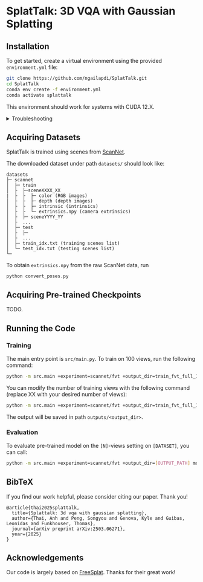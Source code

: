 # SplatTalk: 3D VQA with Gaussian Splatting

## Installation

To get started, create a virtual environment using the provided `environment.yml` file:

```bash
git clone https://github.com/ngailapdi/SplatTalk.git
cd SplatTalk
conda env create -f environment.yml
conda activate splattalk
```

This environment should work for systems with CUDA 12.X.

<details>
<summary>Troubleshooting</summary>
<br>

The Gaussian splatting CUDA code (`diff-gaussian-rasterization`) must be compiled using the same version of CUDA that PyTorch was compiled with. If your system does not use CUDA 12.X by default, you can try the following:

- Install a version of PyTorch that was built using your CUDA version. For example, to get PyTorch with CUDA 11.8, use the following command (more details [here](https://pytorch.org/get-started/locally/)):

```bash
pip install torch torchvision torchaudio --index-url https://download.pytorch.org/whl/cu118
```

- Install CUDA Toolkit 12.X on your system. One approach (*try this at your own risk!*) is to install a second CUDA Toolkit version using the `runfile (local)` option. For instance, to install CUDA Toolkit 12.1, download from [here](https://developer.nvidia.com/cuda-12-1-0-download-archive?target_os=Linux&target_arch=x86_64&Distribution=Ubuntu&target_version=22.04&target_type=runfile_local). When you run the installer, disable the options that install GPU drivers and update the default CUDA symlinks. If you do this, you can point your system to CUDA 12.1 during installation as follows:

```bash
LD_LIBRARY_PATH=/usr/local/cuda-12.1/lib64 pip install -r requirements.txt
# If everything else was installed but you're missing diff-gaussian-rasterization, do:
LD_LIBRARY_PATH=/usr/local/cuda-12.1/lib64 pip install git+https://github.com/dcharatan/diff-gaussian-rasterization-modified
```
</details>

## Acquiring Datasets

SplatTalk is trained using scenes from [ScanNet](http://www.scan-net.org).

The downloaded dataset under path ```datasets/``` should look like:
```
datasets
├─ scannet
│  ├─ train
│  ├  ├─sceneXXXX_XX
|  ├  ├  ├─ color (RGB images)
│  ├  ├  ├─ depth (depth images)
│  ├  ├  ├─ intrinsic (intrinsics)
│  ├  ├  └─ extrinsics.npy (camera extrinsics)
│  ├  ├─ sceneYYYY_YY
│  ├  ...
│  ├─ test
│  ├  ├─
│  ├  ...
│  ├─ train_idx.txt (training scenes list)
│  └─ test_idx.txt (testing scenes list)
└─
```
To obtain `extrinsics.npy` from the raw ScanNet data, run
```
python convert_poses.py
```

## Acquiring Pre-trained Checkpoints

TODO.

## Running the Code

### Training

The main entry point is `src/main.py`. To train on 100 views, run the following command:

```bash
python -m src.main +experiment=scannet/fvt +output_dir=train_fvt_full_100v
```
You can modify the number of training views with the following command (replace XX with your desired number of views):
```bash
python -m src.main +experiment=scannet/fvt +output_dir=train_fvt_full_100v dataset.view_sampler.num_context_views=XX
```
The output will be saved in path ```outputs/<output_dir>```.


### Evaluation

To evaluate pre-trained model on the ```[N]```-views setting on ```[DATASET]```, you can call:

```bash
python -m src.main +experiment=scannet/fvt +output_dir=[OUTPUT_PATH] mode=test dataset/view_sampler=evaluation checkpointing.load=[PATH_TO_CHECKPOINT] dataset.view_sampler.num_context_views=[N]
```


## BibTeX
If you find our work helpful, please consider citing our paper. Thank you!
```
@article{thai2025splattalk,
  title={Splattalk: 3d vqa with gaussian splatting},
  author={Thai, Anh and Peng, Songyou and Genova, Kyle and Guibas, Leonidas and Funkhouser, Thomas},
  journal={arXiv preprint arXiv:2503.06271},
  year={2025}
}
```

## Acknowledgements

Our code is largely based on [FreeSplat](https://github.com/wangys16/FreeSplat). Thanks for their great work!
